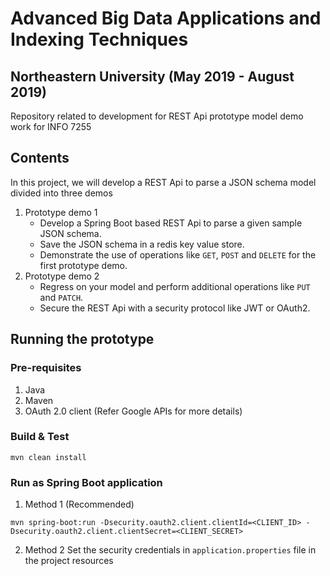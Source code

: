 # Advanced Big Data Applications and Indexing Techniques
## Northeastern University (May 2019 - August 2019)

Repository related to development for REST Api prototype model demo work for INFO 7255

## Contents
In this project, we will develop a REST Api to parse a JSON schema model divided into three demos
1. Prototype demo 1
    - Develop a Spring Boot based REST Api to parse a given sample JSON schema.
    - Save the JSON schema in a redis key value store.
    - Demonstrate the use of operations like `GET`, `POST` and `DELETE` for the first prototype demo.
2. Prototype demo 2
    - Regress on your model and perform additional operations like `PUT` and `PATCH`.
    - Secure the REST Api with a security protocol like JWT or OAuth2.

## Running the prototype

### Pre-requisites
1. Java
2. Maven
3. OAuth 2.0 client (Refer Google APIs for more details)

### Build & Test
```
mvn clean install
```

### Run as Spring Boot application
1. Method 1 (Recommended)
```
mvn spring-boot:run -Dsecurity.oauth2.client.clientId=<CLIENT_ID> -Dsecurity.oauth2.client.clientSecret=<CLIENT_SECRET>
```
2. Method 2
Set the security credentials in `application.properties` file in the project resources